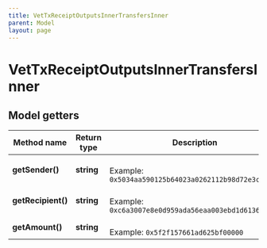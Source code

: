 ```yaml
---
title: VetTxReceiptOutputsInnerTransfersInner
parent: Model
layout: page
---
```


# VetTxReceiptOutputsInnerTransfersInner

## Model getters

Method name | Return type | Description | Notes
------------ | ------------- | ------------- | -------------
**getSender()** | **string** |  <br>Example: `0x5034aa590125b64023a0262112b98d72e3c8e40e` | [optional]
**getRecipient()** | **string** |  <br>Example: `0xc6a3007e8e0d959ada56eaa003ebd1d61364cb4f` | [optional]
**getAmount()** | **string** |  <br>Example: `0x5f2f157661ad625bf00000` | [optional]

